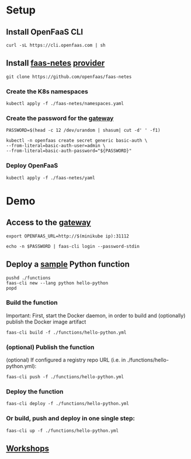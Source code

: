 # Setup

## Install OpenFaaS CLI

`curl -sL https://cli.openfaas.com | sh`

## Install [faas-netes](https://github.com/openfaas/faas-netes) [provider](https://docs.openfaas.com/architecture/faas-provider/)

`git clone https://github.com/openfaas/faas-netes`

### Create the K8s namespaces

`kubectl apply -f ./faas-netes/namespaces.yaml`


### Create the password for the [gateway](https://docs.openfaas.com/architecture/gateway/)

```
PASSWORD=$(head -c 12 /dev/urandom | shasum| cut -d' ' -f1)

kubectl -n openfaas create secret generic basic-auth \
--from-literal=basic-auth-user=admin \
--from-literal=basic-auth-password="${PASSWORD}"
```  

### Deploy OpenFaaS

`kubectl apply -f ./faas-netes/yaml`


# Demo

## Access to the [gateway](https://docs.openfaas.com/architecture/gateway/)

`export OPENFAAS_URL=http://$(minikube ip):31112`

`echo -n $PASSWORD | faas-cli login --password-stdin`

## Deploy a [sample](https://docs.openfaas.com/tutorials/first-python-function/) Python function

```
pushd ./functions
faas-cli new --lang python hello-python
popd
```

### Build the function

Important: First, start the Docker daemon, in order to build and (optionally) publish the Docker image artifact

`faas-cli build -f ./functions/hello-python.yml`

### (optional) Publish the function
(optional) If configured a registry repo URL (i.e. in ./functions/hello-python.yml):

`faas-cli push -f ./functions/hello-python.yml`

### Deploy the function
`faas-cli deploy -f ./functions/hello-python.yml`

### Or build, push and deploy in one single step:


`faas-cli up -f ./functions/hello-python.yml`



## [Workshops](https://github.com/openfaas/workshop)

